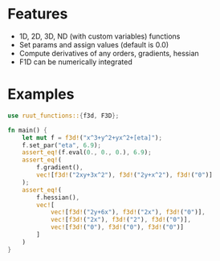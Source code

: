 # Features
- 1D, 2D, 3D, ND (with custom variables) functions
- Set params and assign values (default is 0.0) 
- Compute derivatives of any orders, gradients, hessian
- F1D can be numerically integrated

# Examples
```rust
use ruut_functions::{f3d, F3D};

fn main() {
    let mut f = f3d!("x^3+y^2+yx^2+[eta]");
    f.set_par("eta", 6.9);
    assert_eq!(f.eval(0., 0., 0.), 6.9);
    assert_eq!(
        f.gradient(),
        vec![f3d!("2xy+3x^2"), f3d!("2y+x^2"), f3d!("0")]
    );
    assert_eq!(
        f.hessian(),
        vec![
            vec![f3d!("2y+6x"), f3d!("2x"), f3d!("0")],
            vec![f3d!("2x"), f3d!("2"), f3d!("0")],
            vec![f3d!("0"), f3d!("0"), f3d!("0")]
        ]
    )
}
```
